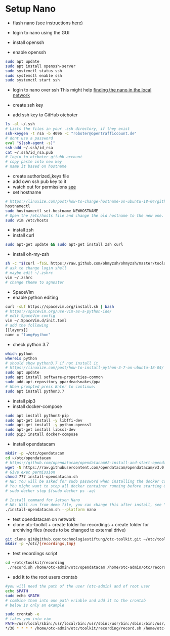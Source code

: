 # Setup Nano

- flash nano (see instructions [here](https://developer.nvidia.com/embedded/learn/get-started-jetson-nano-devkit#write))
- login to nano using the GUI
  
- install openssh
- enable openssh

```bash
sudo apt update
sudo apt install openssh-server
sudo systemctl status ssh
sudo systemctl enable ssh
sudo systemctl start ssh
```

- login to nano over ssh 
  This might help [finding the nano in the local network](https://apple.stackexchange.com/questions/310061/how-to-find-all-devices-ip-address-hostname-mac-address-on-local-network)

- create ssh key
- add ssh key to GitHub otcboter

```bash
ls -al ~/.ssh
# Lists the files in your .ssh directory, if they exist
ssh-keygen -t rsa -b 4096 -C "roboter@opentrafficcount.de"
# dont use a password
eval "$(ssh-agent -s)"
ssh-add ~/.ssh/id_rsa
cat ~/.ssh/id_rsa.pub
# login to otcboter gituhb account
# copy paste into new key
# name it based on hostname
```

- create authorized_keys file
- add own ssh pub key to it
- watch out for permissions [see](https://superuser.com/a/1559867)
- set hostname

```bash
# https://linuxize.com/post/how-to-change-hostname-on-ubuntu-18-04/githu
hostnamectl
sudo hostnamectl set-hostname NEWHOSTNAME
# Open the /etc/hosts file and change the old hostname to the new one.
sudo vim /etc/hosts
```

- install zsh
- install curl

```bash
sudo apt-get update && sudo apt-get install zsh curl
```

- install oh-my-zsh

```bash
sh -c "$(curl -fsSL https://raw.github.com/ohmyzsh/ohmyzsh/master/tools/install.sh)"
# ask to change login shell
# maybe edit ~/.zshrc
vim ~/.zshrc
# change theme to agnoster
```

- SpaceVim
- enable python editing
  
```bash
curl -sLf https://spacevim.org/install.sh | bash
# https://spacevim.org/use-vim-as-a-python-ide/
# edit SpaceVim config
vim ~/.SpaceVim.d/init.toml
# add the following
[[layers]]
name = "lang#python"
```

- check python 3.7

```bash
which python
whereis python
# should show python3.7 if not install it
# https://linuxize.com/post/how-to-install-python-3-7-on-ubuntu-18-04/
sudo apt update
sudo apt install software-properties-common
sudo add-apt-repository ppa:deadsnakes/ppa
# When prompted press Enter to continue:
sudo apt install python3.7
```

- install pip3
- install docker-compose

```bash
sudo apt install python3-pip
sudo apt-get install -y libffi-dev
sudo apt-get install -y python-openssl
sudo apt-get install libssl-dev
sudo pip3 install docker-compose
```

- install opendatacam

```bash
mkdir -p ~/otc/opendatacam
cd ~/otc/opendatacam
# https://github.com/opendatacam/opendatacam#2-install-and-start-opendatacam-
wget -N https://raw.githubusercontent.com/opendatacam/opendatacam/v3.0.1/docker/install-opendatacam.sh
# Give exec permission
chmod 777 install-opendatacam.sh
# NB: You will be asked for sudo password when installing the docker container
# You might want to stop all docker container running before starting OpenDataCam
# sudo docker stop $(sudo docker ps -aq)

# Install command for Jetson Nano
# NB: Will run from demo file, you can change this after install, see "5. Customize OpenDataCam"
./install-opendatacam.sh --platform nano

```

- test opendatacam on network
- clone otc-toolkit + create folder for recordings + create folder for archiving files (needs to be changed to external drive)

```bash
git clone git@github.com:technologiestiftung/otc-toolkit.git ~/otc/toolkit
mkdir -p ~/otc/{recordings,tmp}
```

- test recordings script

```bash
cd ~/otc/toolkit/recording
 ./record.sh /home/otc-admin/otc/opendatacam /home/otc-admin/otc/recordings /home/otc-admin/otc/toolkit/recording /home/otc-admin/otc/tmp > /home/otc-admin/otc/recordings/cron.log 2>&1
```

- add it to the root users crontab

```bash
#you will need the path of the user (otc-admin) and of root user 
echo $PATH
sudo echo $PATH
# combine them into one path vriable and add it to the crontab
# below is only an example

sudo crontab -e
# takes you into vim
PATH=/usr/local/sbin:/usr/local/bin:/usr/sbin:/usr/bin:/sbin:/bin:/usr/games:/usr/local/games
*/30 * * * * /home/otc-admin/otc/toolkit/recording/record.sh /home/otc-admin/otc/opendatacam /home/otc-admin/otc/recordings /home/otc-admin/otc/toolkit/recording /home/otc-admin/otc/tmp > /home/otc-admin/otc/recordings/cron.log 2>&1
```